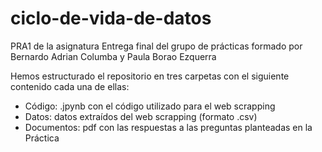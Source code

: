 # ciclo-de-vida-de-datos
PRA1 de la asignatura
Entrega final del grupo de prácticas formado por
    Bernardo Adrian Columba y Paula Borao Ezquerra
     
Hemos estructurado el repositorio en tres carpetas con el siguiente contenido cada una de ellas:
- Código: .jpynb con el código utilizado para el web scrapping
- Datos: datos extraídos del web scrapping (formato .csv)
- Documentos: pdf con las respuestas a las preguntas planteadas en la Práctica
